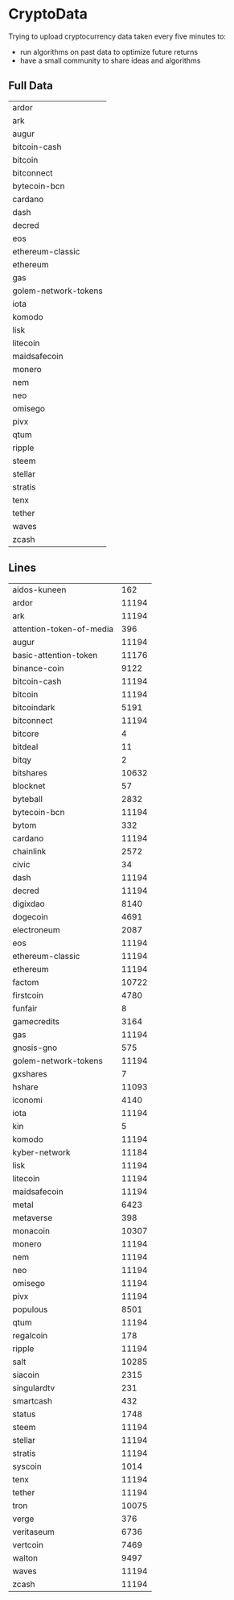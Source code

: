 # CryptoData

Trying to upload cryptocurrency data taken every five minutes to:  
- run algorithms on past data to optimize future returns  
- have a small community to share ideas and algorithms  
## Full Data
<table>
<tr><td>ardor</td></tr>
<tr><td>ark</td></tr>
<tr><td>augur</td></tr>
<tr><td>bitcoin-cash</td></tr>
<tr><td>bitcoin</td></tr>
<tr><td>bitconnect</td></tr>
<tr><td>bytecoin-bcn</td></tr>
<tr><td>cardano</td></tr>
<tr><td>dash</td></tr>
<tr><td>decred</td></tr>
<tr><td>eos</td></tr>
<tr><td>ethereum-classic</td></tr>
<tr><td>ethereum</td></tr>
<tr><td>gas</td></tr>
<tr><td>golem-network-tokens</td></tr>
<tr><td>iota</td></tr>
<tr><td>komodo</td></tr>
<tr><td>lisk</td></tr>
<tr><td>litecoin</td></tr>
<tr><td>maidsafecoin</td></tr>
<tr><td>monero</td></tr>
<tr><td>nem</td></tr>
<tr><td>neo</td></tr>
<tr><td>omisego</td></tr>
<tr><td>pivx</td></tr>
<tr><td>qtum</td></tr>
<tr><td>ripple</td></tr>
<tr><td>steem</td></tr>
<tr><td>stellar</td></tr>
<tr><td>stratis</td></tr>
<tr><td>tenx</td></tr>
<tr><td>tether</td></tr>
<tr><td>waves</td></tr>
<tr><td>zcash</td></tr>
</table>

## Lines
<table>
<tr><td>aidos-kuneen</td><td>162</td></tr>
<tr><td>ardor</td><td>11194</td></tr>
<tr><td>ark</td><td>11194</td></tr>
<tr><td>attention-token-of-media</td><td>396</td></tr>
<tr><td>augur</td><td>11194</td></tr>
<tr><td>basic-attention-token</td><td>11176</td></tr>
<tr><td>binance-coin</td><td>9122</td></tr>
<tr><td>bitcoin-cash</td><td>11194</td></tr>
<tr><td>bitcoin</td><td>11194</td></tr>
<tr><td>bitcoindark</td><td>5191</td></tr>
<tr><td>bitconnect</td><td>11194</td></tr>
<tr><td>bitcore</td><td>4</td></tr>
<tr><td>bitdeal</td><td>11</td></tr>
<tr><td>bitqy</td><td>2</td></tr>
<tr><td>bitshares</td><td>10632</td></tr>
<tr><td>blocknet</td><td>57</td></tr>
<tr><td>byteball</td><td>2832</td></tr>
<tr><td>bytecoin-bcn</td><td>11194</td></tr>
<tr><td>bytom</td><td>332</td></tr>
<tr><td>cardano</td><td>11194</td></tr>
<tr><td>chainlink</td><td>2572</td></tr>
<tr><td>civic</td><td>34</td></tr>
<tr><td>dash</td><td>11194</td></tr>
<tr><td>decred</td><td>11194</td></tr>
<tr><td>digixdao</td><td>8140</td></tr>
<tr><td>dogecoin</td><td>4691</td></tr>
<tr><td>electroneum</td><td>2087</td></tr>
<tr><td>eos</td><td>11194</td></tr>
<tr><td>ethereum-classic</td><td>11194</td></tr>
<tr><td>ethereum</td><td>11194</td></tr>
<tr><td>factom</td><td>10722</td></tr>
<tr><td>firstcoin</td><td>4780</td></tr>
<tr><td>funfair</td><td>8</td></tr>
<tr><td>gamecredits</td><td>3164</td></tr>
<tr><td>gas</td><td>11194</td></tr>
<tr><td>gnosis-gno</td><td>575</td></tr>
<tr><td>golem-network-tokens</td><td>11194</td></tr>
<tr><td>gxshares</td><td>7</td></tr>
<tr><td>hshare</td><td>11093</td></tr>
<tr><td>iconomi</td><td>4140</td></tr>
<tr><td>iota</td><td>11194</td></tr>
<tr><td>kin</td><td>5</td></tr>
<tr><td>komodo</td><td>11194</td></tr>
<tr><td>kyber-network</td><td>11184</td></tr>
<tr><td>lisk</td><td>11194</td></tr>
<tr><td>litecoin</td><td>11194</td></tr>
<tr><td>maidsafecoin</td><td>11194</td></tr>
<tr><td>metal</td><td>6423</td></tr>
<tr><td>metaverse</td><td>398</td></tr>
<tr><td>monacoin</td><td>10307</td></tr>
<tr><td>monero</td><td>11194</td></tr>
<tr><td>nem</td><td>11194</td></tr>
<tr><td>neo</td><td>11194</td></tr>
<tr><td>omisego</td><td>11194</td></tr>
<tr><td>pivx</td><td>11194</td></tr>
<tr><td>populous</td><td>8501</td></tr>
<tr><td>qtum</td><td>11194</td></tr>
<tr><td>regalcoin</td><td>178</td></tr>
<tr><td>ripple</td><td>11194</td></tr>
<tr><td>salt</td><td>10285</td></tr>
<tr><td>siacoin</td><td>2315</td></tr>
<tr><td>singulardtv</td><td>231</td></tr>
<tr><td>smartcash</td><td>432</td></tr>
<tr><td>status</td><td>1748</td></tr>
<tr><td>steem</td><td>11194</td></tr>
<tr><td>stellar</td><td>11194</td></tr>
<tr><td>stratis</td><td>11194</td></tr>
<tr><td>syscoin</td><td>1014</td></tr>
<tr><td>tenx</td><td>11194</td></tr>
<tr><td>tether</td><td>11194</td></tr>
<tr><td>tron</td><td>10075</td></tr>
<tr><td>verge</td><td>376</td></tr>
<tr><td>veritaseum</td><td>6736</td></tr>
<tr><td>vertcoin</td><td>7469</td></tr>
<tr><td>walton</td><td>9497</td></tr>
<tr><td>waves</td><td>11194</td></tr>
<tr><td>zcash</td><td>11194</td></tr>
</table>
